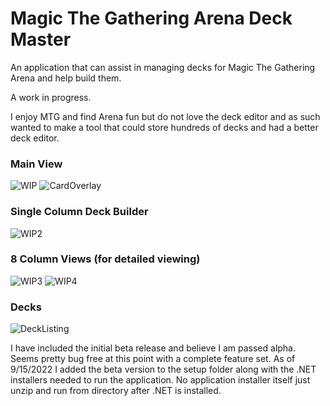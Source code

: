 # Magic The Gathering Arena Deck Master
An application that can assist in managing decks for Magic The Gathering Arena and help build them.

A work in progress. 

I enjoy MTG and find Arena fun but do not love the deck editor and as such wanted to make a tool that could store hundreds of decks and had a better deck editor.

### Main View
![WIP](https://user-images.githubusercontent.com/23512394/176679514-490481d6-fa41-4913-a24f-3790ec522d3c.png)
![CardOverlay](https://user-images.githubusercontent.com/23512394/189485045-6705b2bf-89c1-470f-86ac-904a46db2001.png)

### Single Column Deck Builder
![WIP2](https://user-images.githubusercontent.com/23512394/176679587-dc689a97-a4b8-4218-b399-1e202c5d7fe7.png)

### 8 Column Views (for detailed viewing)
![WIP3](https://user-images.githubusercontent.com/23512394/176679693-d0abcb84-23d6-42bd-b9f3-44832008201c.png)
![WIP4](https://user-images.githubusercontent.com/23512394/176679709-8740399e-823f-4c91-b3ee-49a705ff20f7.png)

### Decks
![DeckListing](https://user-images.githubusercontent.com/23512394/189485050-351f4916-d438-4ab2-82e3-e767cc69043b.png)

I have included the initial beta release and believe I am passed alpha. Seems pretty bug free at this point with a complete feature set. As of 9/15/2022 I added the beta version to the setup folder along with the .NET installers needed to run the application. No application installer itself just unzip and run from directory after .NET is installed.
